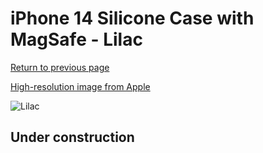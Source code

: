 # iPhone 14 Silicone Case with MagSafe - Lilac

[Return to previous page](/iphone_14)

[High-resolution image from Apple](https://store.storeimages.cdn-apple.com/8756/as-images.apple.com/is/MPTW3?wid=4500&hei=4500&fmt=png)

<div style="width: 500px"><img src="/everyphone/MPTW3.png" alt="Lilac"></div>

## Under construction
